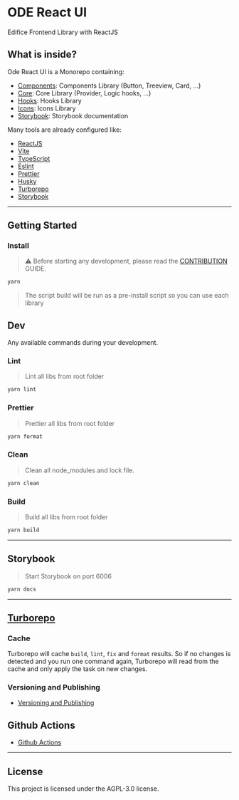 # ODE React UI

Edifice Frontend Library with ReactJS

## What is inside?

Ode React UI is a Monorepo containing:

- [Components](./packages/advanced/README.md): Components Library (Button, Treeview, Card, ...)
- [Core](./packages/core/README.md): Core Library (Provider, Logic hooks, ...)
- [Hooks](./packages/hooks/README.md): Hooks Library
- [Icons](./packages/icons/README.md): Icons Library
- [Storybook](./apps/docs/README.md): Storybook documentation

Many tools are already configured like:

- [ReactJS](https://reactjs.org)
- [Vite](https://vitejs.dev)
- [TypeScript](https://www.typescriptlang.org)
- [Eslint](https://eslint.org)
- [Prettier](https://prettier.io)
- [Husky](https://github.com/typicode/husky)
- [Turborepo](https://turborepo.org/)
- [Storybook](https://storybook.js.org/)

---

## Getting Started

### Install

> ⚠️ Before starting any development, please read the [CONTRIBUTION](./CONTRIBUTING.md) GUIDE.

```bash
yarn
```

> The script build will be run as a pre-install script so you can use each library

## Dev

Any available commands during your development.

### Lint

> Lint all libs from root folder

```bash
yarn lint
```

### Prettier

> Prettier all libs from root folder

```bash
yarn format
```

### Clean

> Clean all node_modules and lock file.

```bash
yarn clean
```

### Build

> Build all libs from root folder

```bash
yarn build
```

---

## Storybook

> Start Storybook on port 6006

```bash
yarn docs
```

---

## [Turborepo](https://turborepo.org/)

### Cache

Turborepo will cache `build`, `lint`, `fix` and `format` results. So if no changes is detected and you run one command again, Turborepo will read from the cache and only apply the task on new changes.

### Versioning and Publishing

- [Versioning and Publishing](https://turborepo.org/docs/handbook/publishing-packages/versioning-and-publishing)

## Github Actions

- [Github Actions](https://turborepo.org/docs/ci/github-actions)

---

## License

This project is licensed under the AGPL-3.0 license.
